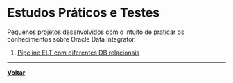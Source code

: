 # Estudos Práticos e Testes
Pequenos projetos desenvolvidos com o intuito de praticar os conhecimentos sobre Oracle Data Integrator.
1. [Pipeline ELT com diferentes DB relacionais](./lab1.md)
---
**[Voltar](../orcl_data_integrator.md)**